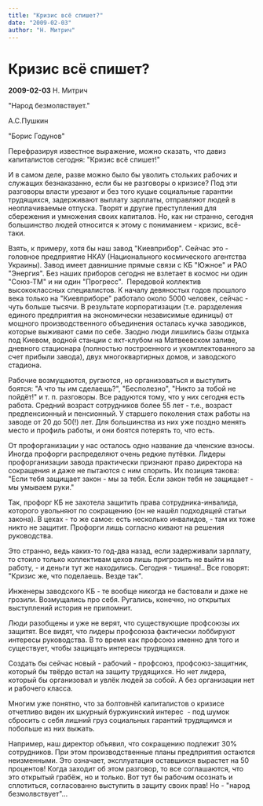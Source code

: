 ```yaml
---
title: "Кризис всё спишет?"
date: "2009-02-03"
author: "Н. Митрич"
---
```


# Кризис всё спишет?

**2009-02-03** Н. Митрич

"Народ безмолвствует."

А.С.Пушкин 

"Борис Годунов"

Перефразируя известное выражение, можно сказать, что давиз капиталистов сегодня: "Кризис всё спишет!"

И в самом деле, разве можно было бы уволить стольких рабочих и служащих безнаказанно, если бы не разговоры о кризисе? Под эти разговоры власти урезают и без того куцые социальные гарантии трудящихся, задерживают выплату зарплаты, отправляют людей в неоплачиваемые отпуска. Творят и другие преступления для сбережения и умножения своих капиталов. Но, как ни странно, сегодня большинство людей относится к этому с пониманием - кризис, всё-таки. 

Взять, к примеру, хотя бы наш завод "Киевприбор". Сейчас это - головное предприятие НКАУ (Национального космического агентства Украины). Завод имеет давнишние прямые связи с КБ "Южное" и РАО "Энергия". Без наших приборов сегодня не взлетает в космос ни один "Союз-ТМ" и ни один "Прогресс".  Передовой коллектив высококлассных специалистов. К началу девяностых годов прошлого века только на "Киевприборе" работало около 5000 человек, сейчас - чуть больше тысячи. В результате корпоратизации (т.е. рарзделения единого предприятия на экономически независимые единицы) от мощного производственного объединения осталась кучка заводиков, которые выживают сами по себе. Заодно люди лишились базы отдыха под Киевом, водной станции с яхт-клубом на Матвеевском заливе, дневного стационара (полностью построенного и укомплектованного за счет прибыли завода), двух многоквартирных домов, и заводского стадиона.

Рабочие возмущаются, ругаются, но организоваться и выступить боятся: "А что ты им сделаешь?", "Бесполезно", "Никто за тобой не пойдёт!" и т. п. разговоры. Все радуются тому, что у них сегодня есть работа. Средний возраст сотрудников более 55 лет - т.е., возраст предпенсионный и пенсионный. У старшего поколения стаж работы на заводе от 20 до 50(!) лет. Для большинства из них уже поздно менять место и профиль работы, и они боятся потерять то, что есть.

От профорганизации у нас осталось одно название да членские взносы. Иногда профорги распределяют очень редкие путёвки. Лидеры профорганизации завода практически признают право директора на сокращения и даже не пытаются с ним спорить. Их позиция такова: "Если тебя защищает закон - мы за тебя. Если закон тебя не защищает - мы умываем руки."

Так, профорг КБ не захотела защитить права сотрудника-инвалида, которого увольняют по сокращению (он не нашёл подходящей статьи закона). В цехах - то же самое: есть несколько инвалидов, - там их тоже никто не защитит. Профорги лишь согласно кивают на решения руководства.

Это странно, ведь каких-то год-два назад, если задерживали зарплату, то стоило только коллективам цехов лишь пригрозить не выйти на работу, - и деньги тут же находились. Сегодня - тишина!.. Все говорят: "Кризис же, что поделаешь. Везде так".

Инженеры заводского КБ - те вообще никогда не бастовали и даже не грозили. Возмущались про себя. Ругались, конечно, но открытых выступлений история не припомнит.

Люди разобщены и уже не верят, что существующие профсоюзы их защитят. Все видят, что лидеры профсоюза фактически лоббируют интересы руководства. В то время как профсоюз именно для того и существует, чтобы защищать интересы трудящихся.

Создать бы сейчас новый - рабочий - профсоюз, профсоюз-защитник, который бы твёрдо встал на защиту трудящихся. Но нет лидера, который бы организовал и увлёк людей за собой. А без организации нет и рабочего класса.

Многим уже понятно, что за болтовнёй капиталистов о кризисе отчетливо виден их шкурный буржуинский интерес  - под шумок сбросить с себя лишний груз социальных гарантий трудящимся и побольше из них выжать.

Например, наш директор объявил, что сокращению подлежит 30% сотрудников. При этом производственные планы предприятия остаются неизменными. Это означает, эксплуатация оставшихся вырастет на 50 процентов! Когда заходит об этом разговор, то все соглашаются, что это открытый грабёж, но и только. Вот тут бы рабочим осознать и сплотиться, согласованно выступить в защиту своих прав! Но - "народ безмолвствует"...